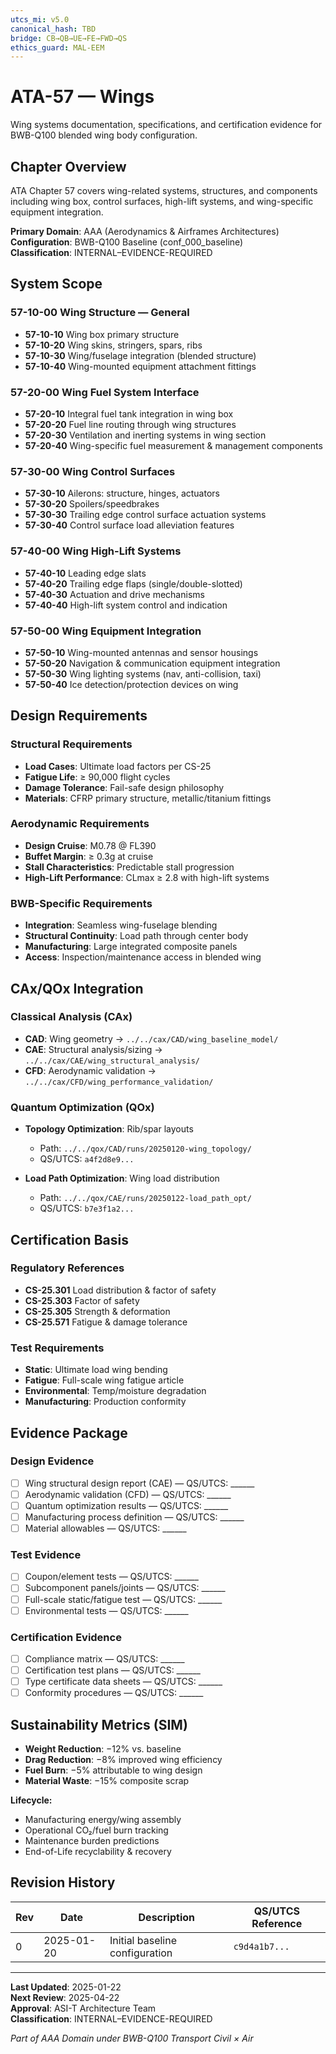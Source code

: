 ```yaml
---
utcs_mi: v5.0
canonical_hash: TBD
bridge: CB→QB→UE→FE→FWD→QS
ethics_guard: MAL-EEM
---
```

# ATA-57 — Wings

Wing systems documentation, specifications, and certification evidence for BWB-Q100 blended wing body configuration.

## Chapter Overview

ATA Chapter 57 covers wing-related systems, structures, and components including wing box, control surfaces, high-lift systems, and wing-specific equipment integration.

**Primary Domain**: AAA (Aerodynamics & Airframes Architectures)  
**Configuration**: BWB-Q100 Baseline (conf_000_baseline)  
**Classification**: INTERNAL–EVIDENCE-REQUIRED

## System Scope

### 57-10-00 Wing Structure — General

* **57-10-10** Wing box primary structure
* **57-10-20** Wing skins, stringers, spars, ribs
* **57-10-30** Wing/fuselage integration (blended structure)
* **57-10-40** Wing-mounted equipment attachment fittings

### 57-20-00 Wing Fuel System Interface

* **57-20-10** Integral fuel tank integration in wing box
* **57-20-20** Fuel line routing through wing structures
* **57-20-30** Ventilation and inerting systems in wing section
* **57-20-40** Wing-specific fuel measurement & management components

### 57-30-00 Wing Control Surfaces

* **57-30-10** Ailerons: structure, hinges, actuators
* **57-30-20** Spoilers/speedbrakes
* **57-30-30** Trailing edge control surface actuation systems
* **57-30-40** Control surface load alleviation features

### 57-40-00 Wing High-Lift Systems

* **57-40-10** Leading edge slats
* **57-40-20** Trailing edge flaps (single/double-slotted)
* **57-40-30** Actuation and drive mechanisms
* **57-40-40** High-lift system control and indication

### 57-50-00 Wing Equipment Integration

* **57-50-10** Wing-mounted antennas and sensor housings
* **57-50-20** Navigation & communication equipment integration
* **57-50-30** Wing lighting systems (nav, anti-collision, taxi)
* **57-50-40** Ice detection/protection devices on wing

## Design Requirements

### Structural Requirements

* **Load Cases**: Ultimate load factors per CS-25
* **Fatigue Life**: ≥ 90,000 flight cycles
* **Damage Tolerance**: Fail-safe design philosophy
* **Materials**: CFRP primary structure, metallic/titanium fittings

### Aerodynamic Requirements

* **Design Cruise**: M0.78 @ FL390
* **Buffet Margin**: ≥ 0.3g at cruise
* **Stall Characteristics**: Predictable stall progression
* **High-Lift Performance**: CLmax ≥ 2.8 with high-lift systems

### BWB-Specific Requirements

* **Integration**: Seamless wing-fuselage blending
* **Structural Continuity**: Load path through center body
* **Manufacturing**: Large integrated composite panels
* **Access**: Inspection/maintenance access in blended wing

## CAx/QOx Integration

### Classical Analysis (CAx)

* **CAD**: Wing geometry → `../../cax/CAD/wing_baseline_model/`
* **CAE**: Structural analysis/sizing → `../../cax/CAE/wing_structural_analysis/`
* **CFD**: Aerodynamic validation → `../../cax/CFD/wing_performance_validation/`

### Quantum Optimization (QOx)

* **Topology Optimization**: Rib/spar layouts

  * Path: `../../qox/CAD/runs/20250120-wing_topology/`
  * QS/UTCS: `a4f2d8e9...`
* **Load Path Optimization**: Wing load distribution

  * Path: `../../qox/CAE/runs/20250122-load_path_opt/`
  * QS/UTCS: `b7e3f1a2...`

## Certification Basis

### Regulatory References

* **CS-25.301** Load distribution & factor of safety
* **CS-25.303** Factor of safety
* **CS-25.305** Strength & deformation
* **CS-25.571** Fatigue & damage tolerance

### Test Requirements

* **Static**: Ultimate load wing bending
* **Fatigue**: Full-scale wing fatigue article
* **Environmental**: Temp/moisture degradation
* **Manufacturing**: Production conformity

## Evidence Package

### Design Evidence

* [ ] Wing structural design report (CAE) — QS/UTCS: \_\_\_\_\_\_
* [ ] Aerodynamic validation (CFD) — QS/UTCS: \_\_\_\_\_\_
* [ ] Quantum optimization results — QS/UTCS: \_\_\_\_\_\_
* [ ] Manufacturing process definition — QS/UTCS: \_\_\_\_\_\_
* [ ] Material allowables — QS/UTCS: \_\_\_\_\_\_

### Test Evidence

* [ ] Coupon/element tests — QS/UTCS: \_\_\_\_\_\_
* [ ] Subcomponent panels/joints — QS/UTCS: \_\_\_\_\_\_
* [ ] Full-scale static/fatigue test — QS/UTCS: \_\_\_\_\_\_
* [ ] Environmental tests — QS/UTCS: \_\_\_\_\_\_

### Certification Evidence

* [ ] Compliance matrix — QS/UTCS: \_\_\_\_\_\_
* [ ] Certification test plans — QS/UTCS: \_\_\_\_\_\_
* [ ] Type certificate data sheets — QS/UTCS: \_\_\_\_\_\_
* [ ] Conformity procedures — QS/UTCS: \_\_\_\_\_\_

## Sustainability Metrics (SIM)

* **Weight Reduction**: −12% vs. baseline
* **Drag Reduction**: −8% improved wing efficiency
* **Fuel Burn**: −5% attributable to wing design
* **Material Waste**: −15% composite scrap

**Lifecycle:**

* Manufacturing energy/wing assembly
* Operational CO₂/fuel burn tracking
* Maintenance burden predictions
* End-of-Life recyclability & recovery

## Revision History

| Rev | Date | Description | QS/UTCS Reference |
|-----|------|-------------|-------------------|
| 0 | 2025-01-20 | Initial baseline configuration | `c9d4a1b7...` |

---

**Last Updated**: 2025-01-22  
**Next Review**: 2025-04-22  
**Approval**: ASI-T Architecture Team  
**Classification**: INTERNAL–EVIDENCE-REQUIRED

*Part of AAA Domain under BWB-Q100 Transport Civil × Air*